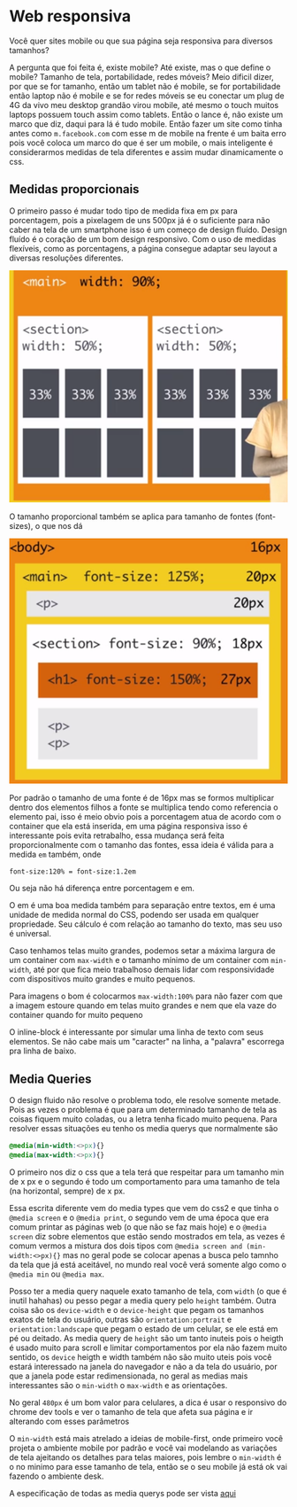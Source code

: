 # Web responsiva

Você quer sites mobile ou que sua página seja responsiva para diversos tamanhos?

A pergunta que foi feita é, existe mobile? Até existe, mas o que define o mobile? Tamanho de tela, portabilidade, redes móveis? Meio dificil dizer, por que se for tamanho, então um tablet não é mobile, se for portabilidade então laptop não é mobile e se for redes móveis se eu conectar um plug de 4G da vivo meu desktop grandão virou mobile, até mesmo o touch muitos laptops possuem touch assim como tablets. Então o lance é, não existe um marco que diz, daqui para lá é tudo mobile. Então fazer um site como tinha antes como `m.facebook.com` com esse m de mobile na frente é um baita erro pois você coloca um marco do que é ser um mobile, o mais inteligente é considerarmos medidas de tela diferentes e assim mudar dinamicamente o css.

## Medidas proporcionais

O primeiro passo é mudar todo tipo de medida fixa em px para porcentagem, pois a pixelagem de uns 500px já é o suficiente para não caber na tela de um smartphone isso é um começo de design fluído. Design fluído é o coração de um bom design responsivo. Com o uso de medidas flexíveis, como as porcentagens, a página consegue adaptar seu layout a diversas resoluções diferentes.

![Proporcionalidade em containers](img/porcentagem.png)

O tamanho proporcional também se aplica para tamanho de fontes (font-sizes), o que nos dá

![Tamanho de fontes](img/font-size.png)

Por padrão o tamanho de uma fonte é de 16px mas se formos multiplicar dentro dos elementos filhos a fonte se multiplica tendo como referencia o elemento pai, isso é meio obvio pois a porcentagem atua de acordo com o container que ela está inserida, em uma página responsiva isso é interessante pois evita retrabalho, essa mudança será feita proporcionalmente com o tamanho das fontes, essa ideia é válida para a medida `em` também, onde

```en
font-size:120% = font-size:1.2em
```

Ou seja não há diferença entre porcentagem e em.

O em é uma boa medida também para separação entre textos, em é uma unidade de medida normal do CSS, podendo ser usada em qualquer propriedade. Seu cálculo é com relação ao tamanho do texto, mas seu uso é universal.

Caso tenhamos telas muito grandes, podemos setar a máxima largura de um container com `max-width` e o tamanho mínimo de um container com `min-width`, até por que fica meio trabalhoso demais lidar com responsividade com dispositivos muito grandes e muito pequenos.

Para imagens o bom é colocarmos `max-width:100%` para não fazer com que a imagem estoure quando em telas muito grandes e nem que ela vaze do container quando for muito pequeno

O inline-block é interessante por simular uma linha de texto com seus elementos. Se não cabe mais um "caracter" na linha, a "palavra" escorrega pra linha de baixo.

## Media Queries

O design fluido não resolve o problema todo, ele resolve somente metade. Pois as vezes o problema é que para um determinado tamanho de tela as coisas fiquem muito coladas, ou a letra tenha ficado muito pequena. Para resolver essas situações eu tenho os media querys que normalmente são

```css
@media(min-width:<>px){}
@media(max-width:<>px){}
```

O primeiro nos diz o css que a tela terá que respeitar para um tamanho min de x px e o segundo é todo um comportamento para uma tamanho de tela (na horizontal, sempre) de x px.

Essa escrita diferente vem do media types que vem do css2 e que tinha o `@media screen` e o `@media print`, o segundo vem de uma época que era comum printar as páginas web (o que não se faz mais hoje) e o `@media screen` diz sobre elementos que estão sendo mostrados em tela, as vezes é comum vermos a mistura dos dois tipos com `@media screen and (min-width:<>px){}` mas no geral pode se colocar apenas a busca pelo tamnho da tela que já está aceitável, no mundo real você verá somente algo como o `@media min` ou `@media max`.

Posso ter a media query naquele exato tamanho de tela, com `width` (o que é inutil hahahas) ou pesso pegar a media query pelo `height` também. Outra coisa são os `device-width` e o `device-height` que pegam os tamanhos exatos de tela do usuário, outras são `orientation:portrait` e `orientation:landscape` que pegam o estado de um celular, se ele está em pé ou deitado. As media query de `height` são um tanto inuteis pois o heigth é usado muito para scroll e limitar comportamentos por ela não fazem muito sentido, os `device` heigth e width também não são muito uteis pois você estará interessado na janela do navegador e não a da tela do usuário, por que a janela pode estar redimensionada, no geral as medias mais interessantes são o `min-width` o `max-width` e as orientações.

No geral `480px` é um bom valor para celulares, a dica é usar o responsivo do chrome dev tools e ver o tamanho de tela que afeta sua página e ir alterando com esses parâmetros

O `min-width` está mais atrelado a ideias de mobile-first, onde primeiro você projeta o ambiente mobile por padrão e você vai modelando as variações de tela ajeitando os detalhes para telas maiores, pois lembre o `min-width` é o no minimo para esse tamanho de tela, então se o seu mobile já está ok vai fazendo o ambiente desk.

A especificação de todas as media querys pode ser vista [aqui](https://www.w3.org/TR/css3-mediaqueries/)
